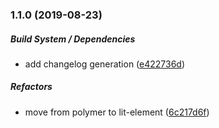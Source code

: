 ### 1.1.0 (2019-08-23)

##### Build System / Dependencies

*  add changelog generation ([e422736d](https://github.com/MichaelSolati/blink-two/commit/e422736d447918a04b8fc95cb598713d461c6dbf))

##### Refactors

*  move from polymer to lit-element ([6c217d6f](https://github.com/MichaelSolati/blink-two/commit/6c217d6f2ff0e64d6c6eb1183c8b9f35f578398c))

